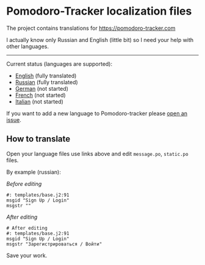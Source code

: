 Pomodoro-Tracker localization files
===================================

The project contains translations for https://pomodoro-tracker.com

I actually know only Russian and English (little bit) so I need your help with
other languages.

-----

Current status (languages are supported):

* [English](https://github.com/klen/pomodoro-tracker-locales/tree/master/ru/LC_MESSAGES) (fully translated)
* [Russian](https://github.com/klen/pomodoro-tracker-locales/tree/master/ru/LC_MESSAGES) (fully translated)
* [German](https://github.com/klen/pomodoro-tracker-locales/tree/master/de/LC_MESSAGES) (not started)
* [French](https://github.com/klen/pomodoro-tracker-locales/tree/master/fr/LC_MESSAGES) (not started)
* [Italian](https://github.com/klen/pomodoro-tracker-locales/tree/master/it/LC_MESSAGES) (not started)

If you want to add a new language to Pomodoro-tracker please [open an
issue](https://github.com/klen/pomodoro-tracker-locales/issues/new). 


How to translate
----------------

Open your language files use links above and edit `message.po`, `static.po` files.

By example (russian):

*Before editing*

    #: templates/base.j2:91
    msgid "Sign Up / Login"
    msgstr ""

*After editing*

    # After editing
    #: templates/base.j2:91
    msgid "Sign Up / Login"
    msgstr "Зарегистрироваться / Войти"

Save your work.
